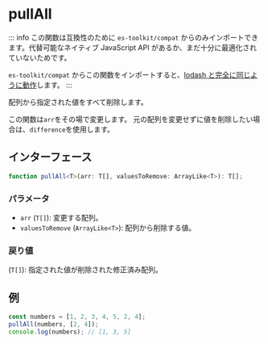 # pullAll

::: info
この関数は互換性のために `es-toolkit/compat` からのみインポートできます。代替可能なネイティブ JavaScript API があるか、まだ十分に最適化されていないためです。

`es-toolkit/compat` からこの関数をインポートすると、[lodash と完全に同じように動作](../../../compatibility.md)します。
:::

配列から指定された値をすべて削除します。

この関数は`arr`をその場で変更します。
元の配列を変更せずに値を削除したい場合は、`difference`を使用します。

## インターフェース

```typescript
function pullAll<T>(arr: T[], valuesToRemove: ArrayLike<T>): T[];
```

### パラメータ

- `arr` (`T[]`): 変更する配列。
- `valuesToRemove` (`ArrayLike<T>`): 配列から削除する値。

### 戻り値

(`T[]`): 指定された値が削除された修正済み配列。

## 例

```typescript
const numbers = [1, 2, 3, 4, 5, 2, 4];
pullAll(numbers, [2, 4]);
console.log(numbers); // [1, 3, 5]
```